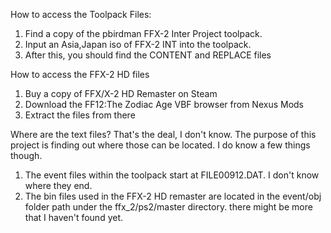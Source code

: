 How to access the Toolpack Files:
1. Find a copy of the pbirdman FFX-2 Inter Project toolpack.
2. Input an Asia,Japan iso of FFX-2 INT into the toolpack.
3. After this, you should find the CONTENT and REPLACE files

How to access the FFX-2 HD files
1. Buy a copy of FFX/X-2 HD Remaster on Steam
2. Download the FF12:The Zodiac Age VBF browser from Nexus Mods
3. Extract the files from there

Where are the text files?
That's the deal, I don't know. The purpose of this project is finding out where those can be located. I do know a few things though.
1. The event files within the toolpack start at FILE00912.DAT. I don't know where they end.
2. The bin files used in the FFX-2 HD remaster are located in the event/obj folder path under the ffx_2/ps2/master directory. there might be more that I haven't found yet.


